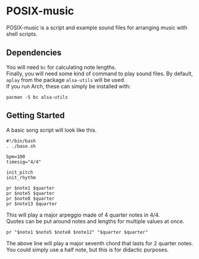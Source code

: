 # POSIX-music
POSIX-music is a script and example sound files for arranging music with shell scripts.  

## Dependencies
You will need ``bc`` for calculating note lengths.  
Finally, you will need some kind of command to play sound files.  By default, ``aplay`` from the package ``alsa-utils`` will be used.  
If you run Arch, these can simply be installed with:
```shell
pacman -S bc alsa-utils
```  

## Getting Started
A basic song script will look like this.  
```shell
#!/bin/bash
. ./base.sh

bpm=100
timesig="4/4"

init_pitch
init_rhythm

pr $note1 $quarter
pr $note5 $quarter
pr $note8 $quarter
pr $note13 $quarter
```  
This will play a major arpeggio made of 4 quarter notes in 4/4.  
Quotes can be put around notes and lengths for multiple values at once.  
```shell
pr "$note1 $note5 $note8 $note12" "$quarter $quarter"
```  
The above line will play a major seventh chord that lasts for 2 quarter notes.  
You could simply use a half note, but this is for didactic purposes.  
